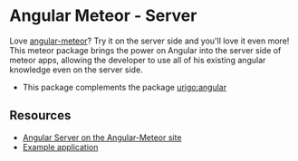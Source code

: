 Angular Meteor - Server
==================

Love [angular-meteor](http://angular-meteor.com)? Try it on the server side and you'll love it even more!
This meteor package brings the power on Angular into the server side of meteor apps, allowing the developer to use
all of his existing angular knowledge even on the server side.

* This package complements the package [urigo:angular](http://github.com/urigo/angular-meteor)

## Resources

* [Angular Server on the Angular-Meteor site](http://angular-meteor.com/server)
* [Example application](http://github.com/netanelgilad/angular-server-example)

